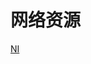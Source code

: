 # 网络资源

[NI](https://www.ni.com/zh-cn/innovations/white-papers/11/what-is-the-iso-26262-functional-safety-standard-.html)